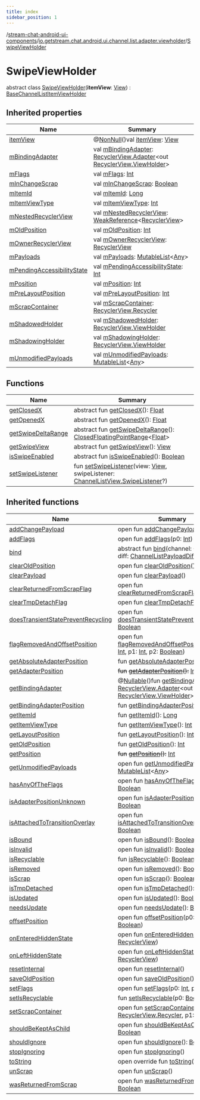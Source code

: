 ```yaml
---
title: index
sidebar_position: 1
---
```

/[stream-chat-android-ui-components](../../index.md)/[io.getstream.chat.android.ui.channel.list.adapter.viewholder](../index.md)/[SwipeViewHolder](index.md)  
  
  
  
# SwipeViewHolder  
abstract class [SwipeViewHolder](index.md)(**itemView**: [View](https://developer.android.com/reference/kotlin/android/view/View.html)) : [BaseChannelListItemViewHolder](../BaseChannelListItemViewHolder/index.md)  
  
## Inherited properties  
  
|  Name |  Summary | 
|---|---|
| <a name="io.getstream.chat.android.ui.channel.list.adapter.viewholder/SwipeViewHolder/itemView/#/PointingToDeclaration/"></a>[itemView](index.md#-452095262%2FProperties%2F-523872580)| <a name="io.getstream.chat.android.ui.channel.list.adapter.viewholder/SwipeViewHolder/itemView/#/PointingToDeclaration/"></a>@[NonNull](https://developer.android.com/reference/kotlin/androidx/annotation/NonNull.html)()val [itemView](index.md#-452095262%2FProperties%2F-523872580): [View](https://developer.android.com/reference/kotlin/android/view/View.html)|
| <a name="io.getstream.chat.android.ui.channel.list.adapter.viewholder/SwipeViewHolder/mBindingAdapter/#/PointingToDeclaration/"></a>[mBindingAdapter](index.md#-20139607%2FProperties%2F-523872580)| <a name="io.getstream.chat.android.ui.channel.list.adapter.viewholder/SwipeViewHolder/mBindingAdapter/#/PointingToDeclaration/"></a>val [mBindingAdapter](index.md#-20139607%2FProperties%2F-523872580): [RecyclerView.Adapter](https://developer.android.com/reference/kotlin/androidx/recyclerview/widget/RecyclerView.Adapter.html)&lt;out [RecyclerView.ViewHolder](https://developer.android.com/reference/kotlin/androidx/recyclerview/widget/RecyclerView.ViewHolder.html)&gt;|
| <a name="io.getstream.chat.android.ui.channel.list.adapter.viewholder/SwipeViewHolder/mFlags/#/PointingToDeclaration/"></a>[mFlags](index.md#-256910688%2FProperties%2F-523872580)| <a name="io.getstream.chat.android.ui.channel.list.adapter.viewholder/SwipeViewHolder/mFlags/#/PointingToDeclaration/"></a>val [mFlags](index.md#-256910688%2FProperties%2F-523872580): [Int](https://kotlinlang.org/api/latest/jvm/stdlib/kotlin/-int/index.html)|
| <a name="io.getstream.chat.android.ui.channel.list.adapter.viewholder/SwipeViewHolder/mInChangeScrap/#/PointingToDeclaration/"></a>[mInChangeScrap](index.md#1526308139%2FProperties%2F-523872580)| <a name="io.getstream.chat.android.ui.channel.list.adapter.viewholder/SwipeViewHolder/mInChangeScrap/#/PointingToDeclaration/"></a>val [mInChangeScrap](index.md#1526308139%2FProperties%2F-523872580): [Boolean](https://kotlinlang.org/api/latest/jvm/stdlib/kotlin/-boolean/index.html)|
| <a name="io.getstream.chat.android.ui.channel.list.adapter.viewholder/SwipeViewHolder/mItemId/#/PointingToDeclaration/"></a>[mItemId](index.md#-1914473051%2FProperties%2F-523872580)| <a name="io.getstream.chat.android.ui.channel.list.adapter.viewholder/SwipeViewHolder/mItemId/#/PointingToDeclaration/"></a>val [mItemId](index.md#-1914473051%2FProperties%2F-523872580): [Long](https://kotlinlang.org/api/latest/jvm/stdlib/kotlin/-long/index.html)|
| <a name="io.getstream.chat.android.ui.channel.list.adapter.viewholder/SwipeViewHolder/mItemViewType/#/PointingToDeclaration/"></a>[mItemViewType](index.md#-857632383%2FProperties%2F-523872580)| <a name="io.getstream.chat.android.ui.channel.list.adapter.viewholder/SwipeViewHolder/mItemViewType/#/PointingToDeclaration/"></a>val [mItemViewType](index.md#-857632383%2FProperties%2F-523872580): [Int](https://kotlinlang.org/api/latest/jvm/stdlib/kotlin/-int/index.html)|
| <a name="io.getstream.chat.android.ui.channel.list.adapter.viewholder/SwipeViewHolder/mNestedRecyclerView/#/PointingToDeclaration/"></a>[mNestedRecyclerView](index.md#-1407658312%2FProperties%2F-523872580)| <a name="io.getstream.chat.android.ui.channel.list.adapter.viewholder/SwipeViewHolder/mNestedRecyclerView/#/PointingToDeclaration/"></a>val [mNestedRecyclerView](index.md#-1407658312%2FProperties%2F-523872580): [WeakReference](https://developer.android.com/reference/kotlin/java/lang/ref/WeakReference.html)&lt;[RecyclerView](https://developer.android.com/reference/kotlin/androidx/recyclerview/widget/RecyclerView.html)&gt;|
| <a name="io.getstream.chat.android.ui.channel.list.adapter.viewholder/SwipeViewHolder/mOldPosition/#/PointingToDeclaration/"></a>[mOldPosition](index.md#346500439%2FProperties%2F-523872580)| <a name="io.getstream.chat.android.ui.channel.list.adapter.viewholder/SwipeViewHolder/mOldPosition/#/PointingToDeclaration/"></a>val [mOldPosition](index.md#346500439%2FProperties%2F-523872580): [Int](https://kotlinlang.org/api/latest/jvm/stdlib/kotlin/-int/index.html)|
| <a name="io.getstream.chat.android.ui.channel.list.adapter.viewholder/SwipeViewHolder/mOwnerRecyclerView/#/PointingToDeclaration/"></a>[mOwnerRecyclerView](index.md#-226493872%2FProperties%2F-523872580)| <a name="io.getstream.chat.android.ui.channel.list.adapter.viewholder/SwipeViewHolder/mOwnerRecyclerView/#/PointingToDeclaration/"></a>val [mOwnerRecyclerView](index.md#-226493872%2FProperties%2F-523872580): [RecyclerView](https://developer.android.com/reference/kotlin/androidx/recyclerview/widget/RecyclerView.html)|
| <a name="io.getstream.chat.android.ui.channel.list.adapter.viewholder/SwipeViewHolder/mPayloads/#/PointingToDeclaration/"></a>[mPayloads](index.md#952021742%2FProperties%2F-523872580)| <a name="io.getstream.chat.android.ui.channel.list.adapter.viewholder/SwipeViewHolder/mPayloads/#/PointingToDeclaration/"></a>val [mPayloads](index.md#952021742%2FProperties%2F-523872580): [MutableList](https://kotlinlang.org/api/latest/jvm/stdlib/kotlin.collections/-mutable-list/index.html)&lt;[Any](https://kotlinlang.org/api/latest/jvm/stdlib/kotlin/-any/index.html)&gt;|
| <a name="io.getstream.chat.android.ui.channel.list.adapter.viewholder/SwipeViewHolder/mPendingAccessibilityState/#/PointingToDeclaration/"></a>[mPendingAccessibilityState](index.md#-1661365843%2FProperties%2F-523872580)| <a name="io.getstream.chat.android.ui.channel.list.adapter.viewholder/SwipeViewHolder/mPendingAccessibilityState/#/PointingToDeclaration/"></a>val [mPendingAccessibilityState](index.md#-1661365843%2FProperties%2F-523872580): [Int](https://kotlinlang.org/api/latest/jvm/stdlib/kotlin/-int/index.html)|
| <a name="io.getstream.chat.android.ui.channel.list.adapter.viewholder/SwipeViewHolder/mPosition/#/PointingToDeclaration/"></a>[mPosition](index.md#-298039574%2FProperties%2F-523872580)| <a name="io.getstream.chat.android.ui.channel.list.adapter.viewholder/SwipeViewHolder/mPosition/#/PointingToDeclaration/"></a>val [mPosition](index.md#-298039574%2FProperties%2F-523872580): [Int](https://kotlinlang.org/api/latest/jvm/stdlib/kotlin/-int/index.html)|
| <a name="io.getstream.chat.android.ui.channel.list.adapter.viewholder/SwipeViewHolder/mPreLayoutPosition/#/PointingToDeclaration/"></a>[mPreLayoutPosition](index.md#165978385%2FProperties%2F-523872580)| <a name="io.getstream.chat.android.ui.channel.list.adapter.viewholder/SwipeViewHolder/mPreLayoutPosition/#/PointingToDeclaration/"></a>val [mPreLayoutPosition](index.md#165978385%2FProperties%2F-523872580): [Int](https://kotlinlang.org/api/latest/jvm/stdlib/kotlin/-int/index.html)|
| <a name="io.getstream.chat.android.ui.channel.list.adapter.viewholder/SwipeViewHolder/mScrapContainer/#/PointingToDeclaration/"></a>[mScrapContainer](index.md#-183069245%2FProperties%2F-523872580)| <a name="io.getstream.chat.android.ui.channel.list.adapter.viewholder/SwipeViewHolder/mScrapContainer/#/PointingToDeclaration/"></a>val [mScrapContainer](index.md#-183069245%2FProperties%2F-523872580): [RecyclerView.Recycler](https://developer.android.com/reference/kotlin/androidx/recyclerview/widget/RecyclerView.Recycler.html)|
| <a name="io.getstream.chat.android.ui.channel.list.adapter.viewholder/SwipeViewHolder/mShadowedHolder/#/PointingToDeclaration/"></a>[mShadowedHolder](index.md#919330184%2FProperties%2F-523872580)| <a name="io.getstream.chat.android.ui.channel.list.adapter.viewholder/SwipeViewHolder/mShadowedHolder/#/PointingToDeclaration/"></a>val [mShadowedHolder](index.md#919330184%2FProperties%2F-523872580): [RecyclerView.ViewHolder](https://developer.android.com/reference/kotlin/androidx/recyclerview/widget/RecyclerView.ViewHolder.html)|
| <a name="io.getstream.chat.android.ui.channel.list.adapter.viewholder/SwipeViewHolder/mShadowingHolder/#/PointingToDeclaration/"></a>[mShadowingHolder](index.md#-1642754183%2FProperties%2F-523872580)| <a name="io.getstream.chat.android.ui.channel.list.adapter.viewholder/SwipeViewHolder/mShadowingHolder/#/PointingToDeclaration/"></a>val [mShadowingHolder](index.md#-1642754183%2FProperties%2F-523872580): [RecyclerView.ViewHolder](https://developer.android.com/reference/kotlin/androidx/recyclerview/widget/RecyclerView.ViewHolder.html)|
| <a name="io.getstream.chat.android.ui.channel.list.adapter.viewholder/SwipeViewHolder/mUnmodifiedPayloads/#/PointingToDeclaration/"></a>[mUnmodifiedPayloads](index.md#612602668%2FProperties%2F-523872580)| <a name="io.getstream.chat.android.ui.channel.list.adapter.viewholder/SwipeViewHolder/mUnmodifiedPayloads/#/PointingToDeclaration/"></a>val [mUnmodifiedPayloads](index.md#612602668%2FProperties%2F-523872580): [MutableList](https://kotlinlang.org/api/latest/jvm/stdlib/kotlin.collections/-mutable-list/index.html)&lt;[Any](https://kotlinlang.org/api/latest/jvm/stdlib/kotlin/-any/index.html)&gt;|
  
  
## Functions  
  
|  Name |  Summary | 
|---|---|
| <a name="io.getstream.chat.android.ui.channel.list.adapter.viewholder/SwipeViewHolder/getClosedX/#/PointingToDeclaration/"></a>[getClosedX](getClosedX.md)| <a name="io.getstream.chat.android.ui.channel.list.adapter.viewholder/SwipeViewHolder/getClosedX/#/PointingToDeclaration/"></a>abstract fun [getClosedX](getClosedX.md)(): [Float](https://kotlinlang.org/api/latest/jvm/stdlib/kotlin/-float/index.html)|
| <a name="io.getstream.chat.android.ui.channel.list.adapter.viewholder/SwipeViewHolder/getOpenedX/#/PointingToDeclaration/"></a>[getOpenedX](getOpenedX.md)| <a name="io.getstream.chat.android.ui.channel.list.adapter.viewholder/SwipeViewHolder/getOpenedX/#/PointingToDeclaration/"></a>abstract fun [getOpenedX](getOpenedX.md)(): [Float](https://kotlinlang.org/api/latest/jvm/stdlib/kotlin/-float/index.html)|
| <a name="io.getstream.chat.android.ui.channel.list.adapter.viewholder/SwipeViewHolder/getSwipeDeltaRange/#/PointingToDeclaration/"></a>[getSwipeDeltaRange](getSwipeDeltaRange.md)| <a name="io.getstream.chat.android.ui.channel.list.adapter.viewholder/SwipeViewHolder/getSwipeDeltaRange/#/PointingToDeclaration/"></a>abstract fun [getSwipeDeltaRange](getSwipeDeltaRange.md)(): [ClosedFloatingPointRange](https://kotlinlang.org/api/latest/jvm/stdlib/kotlin.ranges/-closed-floating-point-range/index.html)&lt;[Float](https://kotlinlang.org/api/latest/jvm/stdlib/kotlin/-float/index.html)&gt;|
| <a name="io.getstream.chat.android.ui.channel.list.adapter.viewholder/SwipeViewHolder/getSwipeView/#/PointingToDeclaration/"></a>[getSwipeView](getSwipeView.md)| <a name="io.getstream.chat.android.ui.channel.list.adapter.viewholder/SwipeViewHolder/getSwipeView/#/PointingToDeclaration/"></a>abstract fun [getSwipeView](getSwipeView.md)(): [View](https://developer.android.com/reference/kotlin/android/view/View.html)|
| <a name="io.getstream.chat.android.ui.channel.list.adapter.viewholder/SwipeViewHolder/isSwipeEnabled/#/PointingToDeclaration/"></a>[isSwipeEnabled](isSwipeEnabled.md)| <a name="io.getstream.chat.android.ui.channel.list.adapter.viewholder/SwipeViewHolder/isSwipeEnabled/#/PointingToDeclaration/"></a>abstract fun [isSwipeEnabled](isSwipeEnabled.md)(): [Boolean](https://kotlinlang.org/api/latest/jvm/stdlib/kotlin/-boolean/index.html)|
| <a name="io.getstream.chat.android.ui.channel.list.adapter.viewholder/SwipeViewHolder/setSwipeListener/#android.view.View#io.getstream.chat.android.ui.channel.list.ChannelListView.SwipeListener?/PointingToDeclaration/"></a>[setSwipeListener](setSwipeListener.md)| <a name="io.getstream.chat.android.ui.channel.list.adapter.viewholder/SwipeViewHolder/setSwipeListener/#android.view.View#io.getstream.chat.android.ui.channel.list.ChannelListView.SwipeListener?/PointingToDeclaration/"></a>fun [setSwipeListener](setSwipeListener.md)(view: [View](https://developer.android.com/reference/kotlin/android/view/View.html), swipeListener: [ChannelListView.SwipeListener](../../io.getstream.chat.android.ui.channel.list/ChannelListView/SwipeListener/index.md)?)|
  
  
## Inherited functions  
  
|  Name |  Summary | 
|---|---|
| <a name="androidx.recyclerview.widget/RecyclerView.ViewHolder/addChangePayload/#kotlin.Any/PointingToDeclaration/"></a>[addChangePayload](../../io.getstream.chat.android.ui.message.list.adapter/BaseMessageItemViewHolder/index.md#261292935%2FFunctions%2F-523872580)| <a name="androidx.recyclerview.widget/RecyclerView.ViewHolder/addChangePayload/#kotlin.Any/PointingToDeclaration/"></a>open fun [addChangePayload](../../io.getstream.chat.android.ui.message.list.adapter/BaseMessageItemViewHolder/index.md#261292935%2FFunctions%2F-523872580)(p0: [Any](https://kotlinlang.org/api/latest/jvm/stdlib/kotlin/-any/index.html))|
| <a name="androidx.recyclerview.widget/RecyclerView.ViewHolder/addFlags/#kotlin.Int/PointingToDeclaration/"></a>[addFlags](../../io.getstream.chat.android.ui.message.list.adapter/BaseMessageItemViewHolder/index.md#-98255429%2FFunctions%2F-523872580)| <a name="androidx.recyclerview.widget/RecyclerView.ViewHolder/addFlags/#kotlin.Int/PointingToDeclaration/"></a>open fun [addFlags](../../io.getstream.chat.android.ui.message.list.adapter/BaseMessageItemViewHolder/index.md#-98255429%2FFunctions%2F-523872580)(p0: [Int](https://kotlinlang.org/api/latest/jvm/stdlib/kotlin/-int/index.html))|
| <a name="io.getstream.chat.android.ui.channel.list.adapter.viewholder/BaseChannelListItemViewHolder/bind/#io.getstream.chat.android.client.models.Channel#io.getstream.chat.android.ui.channel.list.adapter.ChannelListPayloadDiff/PointingToDeclaration/"></a>[bind](../BaseChannelListItemViewHolder/bind.md)| <a name="io.getstream.chat.android.ui.channel.list.adapter.viewholder/BaseChannelListItemViewHolder/bind/#io.getstream.chat.android.client.models.Channel#io.getstream.chat.android.ui.channel.list.adapter.ChannelListPayloadDiff/PointingToDeclaration/"></a>abstract fun [bind](../BaseChannelListItemViewHolder/bind.md)(channel: Channel, diff: [ChannelListPayloadDiff](../../io.getstream.chat.android.ui.channel.list.adapter/ChannelListPayloadDiff/index.md))|
| <a name="androidx.recyclerview.widget/RecyclerView.ViewHolder/clearOldPosition/#/PointingToDeclaration/"></a>[clearOldPosition](../../io.getstream.chat.android.ui.message.list.adapter/BaseMessageItemViewHolder/index.md#1542333312%2FFunctions%2F-523872580)| <a name="androidx.recyclerview.widget/RecyclerView.ViewHolder/clearOldPosition/#/PointingToDeclaration/"></a>open fun [clearOldPosition](../../io.getstream.chat.android.ui.message.list.adapter/BaseMessageItemViewHolder/index.md#1542333312%2FFunctions%2F-523872580)()|
| <a name="androidx.recyclerview.widget/RecyclerView.ViewHolder/clearPayload/#/PointingToDeclaration/"></a>[clearPayload](../../io.getstream.chat.android.ui.message.list.adapter/BaseMessageItemViewHolder/index.md#-1678162526%2FFunctions%2F-523872580)| <a name="androidx.recyclerview.widget/RecyclerView.ViewHolder/clearPayload/#/PointingToDeclaration/"></a>open fun [clearPayload](../../io.getstream.chat.android.ui.message.list.adapter/BaseMessageItemViewHolder/index.md#-1678162526%2FFunctions%2F-523872580)()|
| <a name="androidx.recyclerview.widget/RecyclerView.ViewHolder/clearReturnedFromScrapFlag/#/PointingToDeclaration/"></a>[clearReturnedFromScrapFlag](../../io.getstream.chat.android.ui.message.list.adapter/BaseMessageItemViewHolder/index.md#-1553068564%2FFunctions%2F-523872580)| <a name="androidx.recyclerview.widget/RecyclerView.ViewHolder/clearReturnedFromScrapFlag/#/PointingToDeclaration/"></a>open fun [clearReturnedFromScrapFlag](../../io.getstream.chat.android.ui.message.list.adapter/BaseMessageItemViewHolder/index.md#-1553068564%2FFunctions%2F-523872580)()|
| <a name="androidx.recyclerview.widget/RecyclerView.ViewHolder/clearTmpDetachFlag/#/PointingToDeclaration/"></a>[clearTmpDetachFlag](../../io.getstream.chat.android.ui.message.list.adapter/BaseMessageItemViewHolder/index.md#923797466%2FFunctions%2F-523872580)| <a name="androidx.recyclerview.widget/RecyclerView.ViewHolder/clearTmpDetachFlag/#/PointingToDeclaration/"></a>open fun [clearTmpDetachFlag](../../io.getstream.chat.android.ui.message.list.adapter/BaseMessageItemViewHolder/index.md#923797466%2FFunctions%2F-523872580)()|
| <a name="androidx.recyclerview.widget/RecyclerView.ViewHolder/doesTransientStatePreventRecycling/#/PointingToDeclaration/"></a>[doesTransientStatePreventRecycling](../../io.getstream.chat.android.ui.message.list.adapter/BaseMessageItemViewHolder/index.md#950310091%2FFunctions%2F-523872580)| <a name="androidx.recyclerview.widget/RecyclerView.ViewHolder/doesTransientStatePreventRecycling/#/PointingToDeclaration/"></a>open fun [doesTransientStatePreventRecycling](../../io.getstream.chat.android.ui.message.list.adapter/BaseMessageItemViewHolder/index.md#950310091%2FFunctions%2F-523872580)(): [Boolean](https://kotlinlang.org/api/latest/jvm/stdlib/kotlin/-boolean/index.html)|
| <a name="androidx.recyclerview.widget/RecyclerView.ViewHolder/flagRemovedAndOffsetPosition/#kotlin.Int#kotlin.Int#kotlin.Boolean/PointingToDeclaration/"></a>[flagRemovedAndOffsetPosition](../../io.getstream.chat.android.ui.message.list.adapter/BaseMessageItemViewHolder/index.md#-1556540183%2FFunctions%2F-523872580)| <a name="androidx.recyclerview.widget/RecyclerView.ViewHolder/flagRemovedAndOffsetPosition/#kotlin.Int#kotlin.Int#kotlin.Boolean/PointingToDeclaration/"></a>open fun [flagRemovedAndOffsetPosition](../../io.getstream.chat.android.ui.message.list.adapter/BaseMessageItemViewHolder/index.md#-1556540183%2FFunctions%2F-523872580)(p0: [Int](https://kotlinlang.org/api/latest/jvm/stdlib/kotlin/-int/index.html), p1: [Int](https://kotlinlang.org/api/latest/jvm/stdlib/kotlin/-int/index.html), p2: [Boolean](https://kotlinlang.org/api/latest/jvm/stdlib/kotlin/-boolean/index.html))|
| <a name="androidx.recyclerview.widget/RecyclerView.ViewHolder/getAbsoluteAdapterPosition/#/PointingToDeclaration/"></a>[getAbsoluteAdapterPosition](../../io.getstream.chat.android.ui.message.list.adapter/BaseMessageItemViewHolder/index.md#358648312%2FFunctions%2F-523872580)| <a name="androidx.recyclerview.widget/RecyclerView.ViewHolder/getAbsoluteAdapterPosition/#/PointingToDeclaration/"></a>fun [getAbsoluteAdapterPosition](../../io.getstream.chat.android.ui.message.list.adapter/BaseMessageItemViewHolder/index.md#358648312%2FFunctions%2F-523872580)(): [Int](https://kotlinlang.org/api/latest/jvm/stdlib/kotlin/-int/index.html)|
| <a name="androidx.recyclerview.widget/RecyclerView.ViewHolder/getAdapterPosition/#/PointingToDeclaration/"></a>[getAdapterPosition](../../io.getstream.chat.android.ui.message.list.adapter/BaseMessageItemViewHolder/index.md#644519777%2FFunctions%2F-523872580)| <a name="androidx.recyclerview.widget/RecyclerView.ViewHolder/getAdapterPosition/#/PointingToDeclaration/"></a>~~fun~~ [~~getAdapterPosition~~](../../io.getstream.chat.android.ui.message.list.adapter/BaseMessageItemViewHolder/index.md#644519777%2FFunctions%2F-523872580)~~(~~~~)~~~~:~~ [Int](https://kotlinlang.org/api/latest/jvm/stdlib/kotlin/-int/index.html)|
| <a name="androidx.recyclerview.widget/RecyclerView.ViewHolder/getBindingAdapter/#/PointingToDeclaration/"></a>[getBindingAdapter](../../io.getstream.chat.android.ui.message.list.adapter/BaseMessageItemViewHolder/index.md#-646392777%2FFunctions%2F-523872580)| <a name="androidx.recyclerview.widget/RecyclerView.ViewHolder/getBindingAdapter/#/PointingToDeclaration/"></a>@[Nullable](https://developer.android.com/reference/kotlin/androidx/annotation/Nullable.html)()fun [getBindingAdapter](../../io.getstream.chat.android.ui.message.list.adapter/BaseMessageItemViewHolder/index.md#-646392777%2FFunctions%2F-523872580)(): [RecyclerView.Adapter](https://developer.android.com/reference/kotlin/androidx/recyclerview/widget/RecyclerView.Adapter.html)&lt;out [RecyclerView.ViewHolder](https://developer.android.com/reference/kotlin/androidx/recyclerview/widget/RecyclerView.ViewHolder.html)&gt;?|
| <a name="androidx.recyclerview.widget/RecyclerView.ViewHolder/getBindingAdapterPosition/#/PointingToDeclaration/"></a>[getBindingAdapterPosition](../../io.getstream.chat.android.ui.message.list.adapter/BaseMessageItemViewHolder/index.md#1427640590%2FFunctions%2F-523872580)| <a name="androidx.recyclerview.widget/RecyclerView.ViewHolder/getBindingAdapterPosition/#/PointingToDeclaration/"></a>fun [getBindingAdapterPosition](../../io.getstream.chat.android.ui.message.list.adapter/BaseMessageItemViewHolder/index.md#1427640590%2FFunctions%2F-523872580)(): [Int](https://kotlinlang.org/api/latest/jvm/stdlib/kotlin/-int/index.html)|
| <a name="androidx.recyclerview.widget/RecyclerView.ViewHolder/getItemId/#/PointingToDeclaration/"></a>[getItemId](../../io.getstream.chat.android.ui.message.list.adapter/BaseMessageItemViewHolder/index.md#1378485811%2FFunctions%2F-523872580)| <a name="androidx.recyclerview.widget/RecyclerView.ViewHolder/getItemId/#/PointingToDeclaration/"></a>fun [getItemId](../../io.getstream.chat.android.ui.message.list.adapter/BaseMessageItemViewHolder/index.md#1378485811%2FFunctions%2F-523872580)(): [Long](https://kotlinlang.org/api/latest/jvm/stdlib/kotlin/-long/index.html)|
| <a name="androidx.recyclerview.widget/RecyclerView.ViewHolder/getItemViewType/#/PointingToDeclaration/"></a>[getItemViewType](../../io.getstream.chat.android.ui.message.list.adapter/BaseMessageItemViewHolder/index.md#-1649344625%2FFunctions%2F-523872580)| <a name="androidx.recyclerview.widget/RecyclerView.ViewHolder/getItemViewType/#/PointingToDeclaration/"></a>fun [getItemViewType](../../io.getstream.chat.android.ui.message.list.adapter/BaseMessageItemViewHolder/index.md#-1649344625%2FFunctions%2F-523872580)(): [Int](https://kotlinlang.org/api/latest/jvm/stdlib/kotlin/-int/index.html)|
| <a name="androidx.recyclerview.widget/RecyclerView.ViewHolder/getLayoutPosition/#/PointingToDeclaration/"></a>[getLayoutPosition](../../io.getstream.chat.android.ui.message.list.adapter/BaseMessageItemViewHolder/index.md#-1407255826%2FFunctions%2F-523872580)| <a name="androidx.recyclerview.widget/RecyclerView.ViewHolder/getLayoutPosition/#/PointingToDeclaration/"></a>fun [getLayoutPosition](../../io.getstream.chat.android.ui.message.list.adapter/BaseMessageItemViewHolder/index.md#-1407255826%2FFunctions%2F-523872580)(): [Int](https://kotlinlang.org/api/latest/jvm/stdlib/kotlin/-int/index.html)|
| <a name="androidx.recyclerview.widget/RecyclerView.ViewHolder/getOldPosition/#/PointingToDeclaration/"></a>[getOldPosition](../../io.getstream.chat.android.ui.message.list.adapter/BaseMessageItemViewHolder/index.md#-1203059319%2FFunctions%2F-523872580)| <a name="androidx.recyclerview.widget/RecyclerView.ViewHolder/getOldPosition/#/PointingToDeclaration/"></a>fun [getOldPosition](../../io.getstream.chat.android.ui.message.list.adapter/BaseMessageItemViewHolder/index.md#-1203059319%2FFunctions%2F-523872580)(): [Int](https://kotlinlang.org/api/latest/jvm/stdlib/kotlin/-int/index.html)|
| <a name="androidx.recyclerview.widget/RecyclerView.ViewHolder/getPosition/#/PointingToDeclaration/"></a>[getPosition](../../io.getstream.chat.android.ui.message.list.adapter/BaseMessageItemViewHolder/index.md#-1155470344%2FFunctions%2F-523872580)| <a name="androidx.recyclerview.widget/RecyclerView.ViewHolder/getPosition/#/PointingToDeclaration/"></a>~~fun~~ [~~getPosition~~](../../io.getstream.chat.android.ui.message.list.adapter/BaseMessageItemViewHolder/index.md#-1155470344%2FFunctions%2F-523872580)~~(~~~~)~~~~:~~ [Int](https://kotlinlang.org/api/latest/jvm/stdlib/kotlin/-int/index.html)|
| <a name="androidx.recyclerview.widget/RecyclerView.ViewHolder/getUnmodifiedPayloads/#/PointingToDeclaration/"></a>[getUnmodifiedPayloads](../../io.getstream.chat.android.ui.message.list.adapter/BaseMessageItemViewHolder/index.md#-1340096838%2FFunctions%2F-523872580)| <a name="androidx.recyclerview.widget/RecyclerView.ViewHolder/getUnmodifiedPayloads/#/PointingToDeclaration/"></a>open fun [getUnmodifiedPayloads](../../io.getstream.chat.android.ui.message.list.adapter/BaseMessageItemViewHolder/index.md#-1340096838%2FFunctions%2F-523872580)(): [MutableList](https://kotlinlang.org/api/latest/jvm/stdlib/kotlin.collections/-mutable-list/index.html)&lt;[Any](https://kotlinlang.org/api/latest/jvm/stdlib/kotlin/-any/index.html)&gt;|
| <a name="androidx.recyclerview.widget/RecyclerView.ViewHolder/hasAnyOfTheFlags/#kotlin.Int/PointingToDeclaration/"></a>[hasAnyOfTheFlags](../../io.getstream.chat.android.ui.message.list.adapter/BaseMessageItemViewHolder/index.md#-1508071070%2FFunctions%2F-523872580)| <a name="androidx.recyclerview.widget/RecyclerView.ViewHolder/hasAnyOfTheFlags/#kotlin.Int/PointingToDeclaration/"></a>open fun [hasAnyOfTheFlags](../../io.getstream.chat.android.ui.message.list.adapter/BaseMessageItemViewHolder/index.md#-1508071070%2FFunctions%2F-523872580)(p0: [Int](https://kotlinlang.org/api/latest/jvm/stdlib/kotlin/-int/index.html)): [Boolean](https://kotlinlang.org/api/latest/jvm/stdlib/kotlin/-boolean/index.html)|
| <a name="androidx.recyclerview.widget/RecyclerView.ViewHolder/isAdapterPositionUnknown/#/PointingToDeclaration/"></a>[isAdapterPositionUnknown](../../io.getstream.chat.android.ui.message.list.adapter/BaseMessageItemViewHolder/index.md#-38574553%2FFunctions%2F-523872580)| <a name="androidx.recyclerview.widget/RecyclerView.ViewHolder/isAdapterPositionUnknown/#/PointingToDeclaration/"></a>open fun [isAdapterPositionUnknown](../../io.getstream.chat.android.ui.message.list.adapter/BaseMessageItemViewHolder/index.md#-38574553%2FFunctions%2F-523872580)(): [Boolean](https://kotlinlang.org/api/latest/jvm/stdlib/kotlin/-boolean/index.html)|
| <a name="androidx.recyclerview.widget/RecyclerView.ViewHolder/isAttachedToTransitionOverlay/#/PointingToDeclaration/"></a>[isAttachedToTransitionOverlay](../../io.getstream.chat.android.ui.message.list.adapter/BaseMessageItemViewHolder/index.md#335386437%2FFunctions%2F-523872580)| <a name="androidx.recyclerview.widget/RecyclerView.ViewHolder/isAttachedToTransitionOverlay/#/PointingToDeclaration/"></a>open fun [isAttachedToTransitionOverlay](../../io.getstream.chat.android.ui.message.list.adapter/BaseMessageItemViewHolder/index.md#335386437%2FFunctions%2F-523872580)(): [Boolean](https://kotlinlang.org/api/latest/jvm/stdlib/kotlin/-boolean/index.html)|
| <a name="androidx.recyclerview.widget/RecyclerView.ViewHolder/isBound/#/PointingToDeclaration/"></a>[isBound](../../io.getstream.chat.android.ui.message.list.adapter/BaseMessageItemViewHolder/index.md#-871435581%2FFunctions%2F-523872580)| <a name="androidx.recyclerview.widget/RecyclerView.ViewHolder/isBound/#/PointingToDeclaration/"></a>open fun [isBound](../../io.getstream.chat.android.ui.message.list.adapter/BaseMessageItemViewHolder/index.md#-871435581%2FFunctions%2F-523872580)(): [Boolean](https://kotlinlang.org/api/latest/jvm/stdlib/kotlin/-boolean/index.html)|
| <a name="androidx.recyclerview.widget/RecyclerView.ViewHolder/isInvalid/#/PointingToDeclaration/"></a>[isInvalid](../../io.getstream.chat.android.ui.message.list.adapter/BaseMessageItemViewHolder/index.md#1764418410%2FFunctions%2F-523872580)| <a name="androidx.recyclerview.widget/RecyclerView.ViewHolder/isInvalid/#/PointingToDeclaration/"></a>open fun [isInvalid](../../io.getstream.chat.android.ui.message.list.adapter/BaseMessageItemViewHolder/index.md#1764418410%2FFunctions%2F-523872580)(): [Boolean](https://kotlinlang.org/api/latest/jvm/stdlib/kotlin/-boolean/index.html)|
| <a name="androidx.recyclerview.widget/RecyclerView.ViewHolder/isRecyclable/#/PointingToDeclaration/"></a>[isRecyclable](../../io.getstream.chat.android.ui.message.list.adapter/BaseMessageItemViewHolder/index.md#-1703443315%2FFunctions%2F-523872580)| <a name="androidx.recyclerview.widget/RecyclerView.ViewHolder/isRecyclable/#/PointingToDeclaration/"></a>fun [isRecyclable](../../io.getstream.chat.android.ui.message.list.adapter/BaseMessageItemViewHolder/index.md#-1703443315%2FFunctions%2F-523872580)(): [Boolean](https://kotlinlang.org/api/latest/jvm/stdlib/kotlin/-boolean/index.html)|
| <a name="androidx.recyclerview.widget/RecyclerView.ViewHolder/isRemoved/#/PointingToDeclaration/"></a>[isRemoved](../../io.getstream.chat.android.ui.message.list.adapter/BaseMessageItemViewHolder/index.md#903910689%2FFunctions%2F-523872580)| <a name="androidx.recyclerview.widget/RecyclerView.ViewHolder/isRemoved/#/PointingToDeclaration/"></a>open fun [isRemoved](../../io.getstream.chat.android.ui.message.list.adapter/BaseMessageItemViewHolder/index.md#903910689%2FFunctions%2F-523872580)(): [Boolean](https://kotlinlang.org/api/latest/jvm/stdlib/kotlin/-boolean/index.html)|
| <a name="androidx.recyclerview.widget/RecyclerView.ViewHolder/isScrap/#/PointingToDeclaration/"></a>[isScrap](../../io.getstream.chat.android.ui.message.list.adapter/BaseMessageItemViewHolder/index.md#1114019792%2FFunctions%2F-523872580)| <a name="androidx.recyclerview.widget/RecyclerView.ViewHolder/isScrap/#/PointingToDeclaration/"></a>open fun [isScrap](../../io.getstream.chat.android.ui.message.list.adapter/BaseMessageItemViewHolder/index.md#1114019792%2FFunctions%2F-523872580)(): [Boolean](https://kotlinlang.org/api/latest/jvm/stdlib/kotlin/-boolean/index.html)|
| <a name="androidx.recyclerview.widget/RecyclerView.ViewHolder/isTmpDetached/#/PointingToDeclaration/"></a>[isTmpDetached](../../io.getstream.chat.android.ui.message.list.adapter/BaseMessageItemViewHolder/index.md#1073894904%2FFunctions%2F-523872580)| <a name="androidx.recyclerview.widget/RecyclerView.ViewHolder/isTmpDetached/#/PointingToDeclaration/"></a>open fun [isTmpDetached](../../io.getstream.chat.android.ui.message.list.adapter/BaseMessageItemViewHolder/index.md#1073894904%2FFunctions%2F-523872580)(): [Boolean](https://kotlinlang.org/api/latest/jvm/stdlib/kotlin/-boolean/index.html)|
| <a name="androidx.recyclerview.widget/RecyclerView.ViewHolder/isUpdated/#/PointingToDeclaration/"></a>[isUpdated](../../io.getstream.chat.android.ui.message.list.adapter/BaseMessageItemViewHolder/index.md#-1973462746%2FFunctions%2F-523872580)| <a name="androidx.recyclerview.widget/RecyclerView.ViewHolder/isUpdated/#/PointingToDeclaration/"></a>open fun [isUpdated](../../io.getstream.chat.android.ui.message.list.adapter/BaseMessageItemViewHolder/index.md#-1973462746%2FFunctions%2F-523872580)(): [Boolean](https://kotlinlang.org/api/latest/jvm/stdlib/kotlin/-boolean/index.html)|
| <a name="androidx.recyclerview.widget/RecyclerView.ViewHolder/needsUpdate/#/PointingToDeclaration/"></a>[needsUpdate](../../io.getstream.chat.android.ui.message.list.adapter/BaseMessageItemViewHolder/index.md#-847853903%2FFunctions%2F-523872580)| <a name="androidx.recyclerview.widget/RecyclerView.ViewHolder/needsUpdate/#/PointingToDeclaration/"></a>open fun [needsUpdate](../../io.getstream.chat.android.ui.message.list.adapter/BaseMessageItemViewHolder/index.md#-847853903%2FFunctions%2F-523872580)(): [Boolean](https://kotlinlang.org/api/latest/jvm/stdlib/kotlin/-boolean/index.html)|
| <a name="androidx.recyclerview.widget/RecyclerView.ViewHolder/offsetPosition/#kotlin.Int#kotlin.Boolean/PointingToDeclaration/"></a>[offsetPosition](../../io.getstream.chat.android.ui.message.list.adapter/BaseMessageItemViewHolder/index.md#-626976801%2FFunctions%2F-523872580)| <a name="androidx.recyclerview.widget/RecyclerView.ViewHolder/offsetPosition/#kotlin.Int#kotlin.Boolean/PointingToDeclaration/"></a>open fun [offsetPosition](../../io.getstream.chat.android.ui.message.list.adapter/BaseMessageItemViewHolder/index.md#-626976801%2FFunctions%2F-523872580)(p0: [Int](https://kotlinlang.org/api/latest/jvm/stdlib/kotlin/-int/index.html), p1: [Boolean](https://kotlinlang.org/api/latest/jvm/stdlib/kotlin/-boolean/index.html))|
| <a name="androidx.recyclerview.widget/RecyclerView.ViewHolder/onEnteredHiddenState/#androidx.recyclerview.widget.RecyclerView/PointingToDeclaration/"></a>[onEnteredHiddenState](../../io.getstream.chat.android.ui.message.list.adapter/BaseMessageItemViewHolder/index.md#-1314651163%2FFunctions%2F-523872580)| <a name="androidx.recyclerview.widget/RecyclerView.ViewHolder/onEnteredHiddenState/#androidx.recyclerview.widget.RecyclerView/PointingToDeclaration/"></a>open fun [onEnteredHiddenState](../../io.getstream.chat.android.ui.message.list.adapter/BaseMessageItemViewHolder/index.md#-1314651163%2FFunctions%2F-523872580)(p0: [RecyclerView](https://developer.android.com/reference/kotlin/androidx/recyclerview/widget/RecyclerView.html))|
| <a name="androidx.recyclerview.widget/RecyclerView.ViewHolder/onLeftHiddenState/#androidx.recyclerview.widget.RecyclerView/PointingToDeclaration/"></a>[onLeftHiddenState](../../io.getstream.chat.android.ui.message.list.adapter/BaseMessageItemViewHolder/index.md#-142764541%2FFunctions%2F-523872580)| <a name="androidx.recyclerview.widget/RecyclerView.ViewHolder/onLeftHiddenState/#androidx.recyclerview.widget.RecyclerView/PointingToDeclaration/"></a>open fun [onLeftHiddenState](../../io.getstream.chat.android.ui.message.list.adapter/BaseMessageItemViewHolder/index.md#-142764541%2FFunctions%2F-523872580)(p0: [RecyclerView](https://developer.android.com/reference/kotlin/androidx/recyclerview/widget/RecyclerView.html))|
| <a name="androidx.recyclerview.widget/RecyclerView.ViewHolder/resetInternal/#/PointingToDeclaration/"></a>[resetInternal](../../io.getstream.chat.android.ui.message.list.adapter/BaseMessageItemViewHolder/index.md#-439112821%2FFunctions%2F-523872580)| <a name="androidx.recyclerview.widget/RecyclerView.ViewHolder/resetInternal/#/PointingToDeclaration/"></a>open fun [resetInternal](../../io.getstream.chat.android.ui.message.list.adapter/BaseMessageItemViewHolder/index.md#-439112821%2FFunctions%2F-523872580)()|
| <a name="androidx.recyclerview.widget/RecyclerView.ViewHolder/saveOldPosition/#/PointingToDeclaration/"></a>[saveOldPosition](../../io.getstream.chat.android.ui.message.list.adapter/BaseMessageItemViewHolder/index.md#-1570989724%2FFunctions%2F-523872580)| <a name="androidx.recyclerview.widget/RecyclerView.ViewHolder/saveOldPosition/#/PointingToDeclaration/"></a>open fun [saveOldPosition](../../io.getstream.chat.android.ui.message.list.adapter/BaseMessageItemViewHolder/index.md#-1570989724%2FFunctions%2F-523872580)()|
| <a name="androidx.recyclerview.widget/RecyclerView.ViewHolder/setFlags/#kotlin.Int#kotlin.Int/PointingToDeclaration/"></a>[setFlags](../../io.getstream.chat.android.ui.message.list.adapter/BaseMessageItemViewHolder/index.md#1913047905%2FFunctions%2F-523872580)| <a name="androidx.recyclerview.widget/RecyclerView.ViewHolder/setFlags/#kotlin.Int#kotlin.Int/PointingToDeclaration/"></a>open fun [setFlags](../../io.getstream.chat.android.ui.message.list.adapter/BaseMessageItemViewHolder/index.md#1913047905%2FFunctions%2F-523872580)(p0: [Int](https://kotlinlang.org/api/latest/jvm/stdlib/kotlin/-int/index.html), p1: [Int](https://kotlinlang.org/api/latest/jvm/stdlib/kotlin/-int/index.html))|
| <a name="androidx.recyclerview.widget/RecyclerView.ViewHolder/setIsRecyclable/#kotlin.Boolean/PointingToDeclaration/"></a>[setIsRecyclable](../../io.getstream.chat.android.ui.message.list.adapter/BaseMessageItemViewHolder/index.md#-1860912636%2FFunctions%2F-523872580)| <a name="androidx.recyclerview.widget/RecyclerView.ViewHolder/setIsRecyclable/#kotlin.Boolean/PointingToDeclaration/"></a>fun [setIsRecyclable](../../io.getstream.chat.android.ui.message.list.adapter/BaseMessageItemViewHolder/index.md#-1860912636%2FFunctions%2F-523872580)(p0: [Boolean](https://kotlinlang.org/api/latest/jvm/stdlib/kotlin/-boolean/index.html))|
| <a name="androidx.recyclerview.widget/RecyclerView.ViewHolder/setScrapContainer/#androidx.recyclerview.widget.RecyclerView.Recycler#kotlin.Boolean/PointingToDeclaration/"></a>[setScrapContainer](../../io.getstream.chat.android.ui.message.list.adapter/BaseMessageItemViewHolder/index.md#-1794523421%2FFunctions%2F-523872580)| <a name="androidx.recyclerview.widget/RecyclerView.ViewHolder/setScrapContainer/#androidx.recyclerview.widget.RecyclerView.Recycler#kotlin.Boolean/PointingToDeclaration/"></a>open fun [setScrapContainer](../../io.getstream.chat.android.ui.message.list.adapter/BaseMessageItemViewHolder/index.md#-1794523421%2FFunctions%2F-523872580)(p0: [RecyclerView.Recycler](https://developer.android.com/reference/kotlin/androidx/recyclerview/widget/RecyclerView.Recycler.html), p1: [Boolean](https://kotlinlang.org/api/latest/jvm/stdlib/kotlin/-boolean/index.html))|
| <a name="androidx.recyclerview.widget/RecyclerView.ViewHolder/shouldBeKeptAsChild/#/PointingToDeclaration/"></a>[shouldBeKeptAsChild](../../io.getstream.chat.android.ui.message.list.adapter/BaseMessageItemViewHolder/index.md#2126280289%2FFunctions%2F-523872580)| <a name="androidx.recyclerview.widget/RecyclerView.ViewHolder/shouldBeKeptAsChild/#/PointingToDeclaration/"></a>open fun [shouldBeKeptAsChild](../../io.getstream.chat.android.ui.message.list.adapter/BaseMessageItemViewHolder/index.md#2126280289%2FFunctions%2F-523872580)(): [Boolean](https://kotlinlang.org/api/latest/jvm/stdlib/kotlin/-boolean/index.html)|
| <a name="androidx.recyclerview.widget/RecyclerView.ViewHolder/shouldIgnore/#/PointingToDeclaration/"></a>[shouldIgnore](../../io.getstream.chat.android.ui.message.list.adapter/BaseMessageItemViewHolder/index.md#-1576574146%2FFunctions%2F-523872580)| <a name="androidx.recyclerview.widget/RecyclerView.ViewHolder/shouldIgnore/#/PointingToDeclaration/"></a>open fun [shouldIgnore](../../io.getstream.chat.android.ui.message.list.adapter/BaseMessageItemViewHolder/index.md#-1576574146%2FFunctions%2F-523872580)(): [Boolean](https://kotlinlang.org/api/latest/jvm/stdlib/kotlin/-boolean/index.html)|
| <a name="androidx.recyclerview.widget/RecyclerView.ViewHolder/stopIgnoring/#/PointingToDeclaration/"></a>[stopIgnoring](../../io.getstream.chat.android.ui.message.list.adapter/BaseMessageItemViewHolder/index.md#1900238322%2FFunctions%2F-523872580)| <a name="androidx.recyclerview.widget/RecyclerView.ViewHolder/stopIgnoring/#/PointingToDeclaration/"></a>open fun [stopIgnoring](../../io.getstream.chat.android.ui.message.list.adapter/BaseMessageItemViewHolder/index.md#1900238322%2FFunctions%2F-523872580)()|
| <a name="androidx.recyclerview.widget/RecyclerView.ViewHolder/toString/#/PointingToDeclaration/"></a>[toString](../../io.getstream.chat.android.ui.message.list.adapter/BaseMessageItemViewHolder/index.md#-1200015593%2FFunctions%2F-523872580)| <a name="androidx.recyclerview.widget/RecyclerView.ViewHolder/toString/#/PointingToDeclaration/"></a>open override fun [toString](../../io.getstream.chat.android.ui.message.list.adapter/BaseMessageItemViewHolder/index.md#-1200015593%2FFunctions%2F-523872580)(): [String](https://kotlinlang.org/api/latest/jvm/stdlib/kotlin/-string/index.html)|
| <a name="androidx.recyclerview.widget/RecyclerView.ViewHolder/unScrap/#/PointingToDeclaration/"></a>[unScrap](../../io.getstream.chat.android.ui.message.list.adapter/BaseMessageItemViewHolder/index.md#1008577791%2FFunctions%2F-523872580)| <a name="androidx.recyclerview.widget/RecyclerView.ViewHolder/unScrap/#/PointingToDeclaration/"></a>open fun [unScrap](../../io.getstream.chat.android.ui.message.list.adapter/BaseMessageItemViewHolder/index.md#1008577791%2FFunctions%2F-523872580)()|
| <a name="androidx.recyclerview.widget/RecyclerView.ViewHolder/wasReturnedFromScrap/#/PointingToDeclaration/"></a>[wasReturnedFromScrap](../../io.getstream.chat.android.ui.message.list.adapter/BaseMessageItemViewHolder/index.md#662064276%2FFunctions%2F-523872580)| <a name="androidx.recyclerview.widget/RecyclerView.ViewHolder/wasReturnedFromScrap/#/PointingToDeclaration/"></a>open fun [wasReturnedFromScrap](../../io.getstream.chat.android.ui.message.list.adapter/BaseMessageItemViewHolder/index.md#662064276%2FFunctions%2F-523872580)(): [Boolean](https://kotlinlang.org/api/latest/jvm/stdlib/kotlin/-boolean/index.html)|

